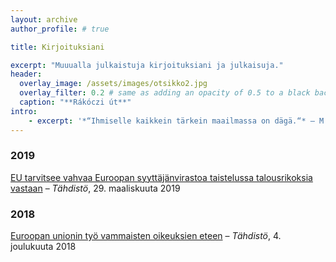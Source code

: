 ```yaml
---
layout: archive
author_profile: # true

title: Kirjoituksiani

excerpt: "Muuualla julkaistuja kirjoituksiani ja julkaisuja."
header:
  overlay_image: /assets/images/otsikko2.jpg
  overlay_filter: 0.2 # same as adding an opacity of 0.5 to a black background
  caption: "**Rákóczi út**"
intro:
    - excerpt: '*“Ihmiselle kaikkein tärkein maailmassa on dägä.“* – M.A. Numminen'
---
```

### 2019
[EU tarvitsee vahvaa Euroopan syyttäjänvirastoa taistelussa talousrikoksia vastaan](http://tahdistolehti.fi/eu-tarvitsee-vahvaa-euroopan-syyttajanvirastoa-taistelussa-talousrikoksia-vastaan/ "EU tarvitsee vahvaa Euroopan syyttäjänvirastoa taistelussa talousrikoksia vastaan") – *Tähdistö*, 29. maaliskuuta 2019

### 2018
[Euroopan unionin työ vammaisten oikeuksien eteen](http://tahdistolehti.fi/euroopan-unionin-tyo-vammaisten-oikeuksien-eteen/ "Euroopan unionin työ vammaisten oikeuksien eteen") – *Tähdistö*, 4. joulukuuta 2018
